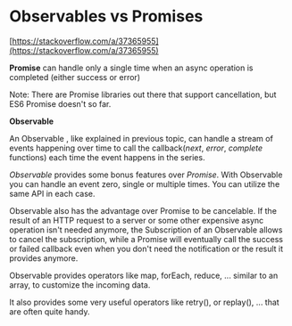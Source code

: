 # Observables vs Promises

[https://stackoverflow.com/a/37365955](https://stackoverflow.com/a/37365955)

**Promise** can handle only a single time when an async operation is completed \(either success or error\)

Note: There are Promise libraries out there that support cancellation, but ES6 Promise doesn't so far.

 **Observable**

An Observable , like explained in previous topic, can handle a stream of events happening over time to call the callback\(_next_, _error_, _complete_ functions\) each time the event happens in the series.

_Observable_ provides some bonus features over _Promise_. With Observable you can handle an event zero, single or multiple times. You can utilize the same API in each case.

Observable also has the advantage over Promise to be cancelable. If the result of an HTTP request to a server or some other expensive async operation isn't needed anymore, the Subscription of an Observable allows to cancel the subscription, while a Promise will eventually call the success or failed callback even when you don't need the notification or the result it provides anymore.

Observable provides operators like map, forEach, reduce, ... similar to an array, to customize the incoming data.

It also provides some very useful operators like retry\(\), or replay\(\), ... that are often quite handy.

